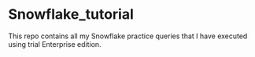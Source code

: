 # Snowflake_tutorial
This repo contains all my Snowflake practice queries that I have executed using trial Enterprise edition.
